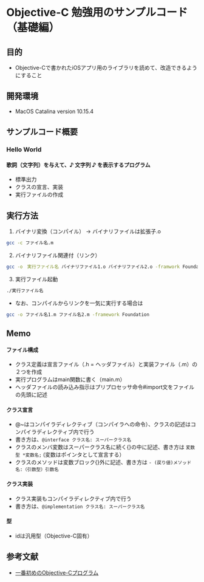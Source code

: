 Objective-C 勉強用のサンプルコード（基礎編）
====

## 目的
- Objective-Cで書かれたiOSアプリ用のライブラリを読めて、改造できるようにすること

## 開発環境
- MacOS Catalina version 10.15.4

## サンプルコード概要

### Hello World
#### 歌詞（文字列）を与えて、♪ 文字列 ♪ を表示するプログラム
- 標準出力
- クラスの宣言、実装
- 実行ファイルの作成
  
## 実行方法
1. バイナリ変換（コンパイル） -> バイナリファイルは拡張子.o
```bash
gcc -c ファイル名.m
```
2. バイナリファイル関連付（リンク）
```bash
gcc -o　実行ファイル名 バイナリファイル1.o バイナリファイル2.o -framwork Foundation
```
3. 実行ファイル起動
```bash
./実行ファイル名
```
- なお、コンパイルからリンクを一気に実行する場合は
```bash
gcc -o ファイル名1.m ファイル名2.m -framework Foundation
```

## Memo
#### ファイル構成
- クラス定義は宣言ファイル（.h = ヘッダファイル）と実装ファイル（.m）の２つを作成
- 実行プログラムはmain関数に書く（main.m）
- ヘッダファイルの読み込み指示はプリプロセッサ命令#import文をファイルの先頭に記述

#### クラス宣言
- @~はコンパイラディレクティブ（コンパイラへの命令）、クラスの記述はコンパイラディレクティブ内で行う
- 書き方は、`@interface クラス名: スーパークラス名`
- クラスのメンバ変数はスーパークラス名に続く{}の中に記述、書き方は `変数型 *変数名;` (変数はポインタとして宣言する）   
- クラスのメソッドは変数ブロック{}外に記述、書き方は `- (戻り値)メソッド名:（引数型）引数名` 

#### クラス実装
- クラス実装もコンパイラディレクティブ内で行う
- 書き方は、`@implementation クラス名: スーパークラス名`

#### 型
- idは汎用型（Objective-C固有）  

## 参考文献  
- [一番初めのObjective-Cプログラム](https://www.atmarkit.co.jp/ait/articles/0810/08/news117.html)
